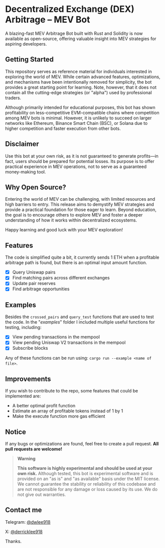 # Decentralized Exchange (DEX) Arbitrage – MEV Bot

A blazing-fast MEV Arbitrage Bot built with Rust and Solidity is now available as open-source, offering valuable insight into MEV strategies for aspiring developers.

## Getting Started
This repository serves as reference material for individuals interested in exploring the world of MEV. While certain advanced features, optimizations, and mechanisms have been intentionally removed for simplicity, the bot provides a great starting point for learning. Note, however, that it does not contain all the cutting-edge strategies (or "alpha") used by professional traders.

Although primarily intended for educational purposes, this bot has shown profitability on less-competitive EVM-compatible chains where competition among MEV bots is minimal. However, it is unlikely to succeed on larger networks like Ethereum, Binance Smart Chain (BSC), or Solana due to higher competition and faster execution from other bots.

## Disclaimer
Use this bot at your own risk, as it is not guaranteed to generate profits—in fact, users should be prepared for potential losses. Its purpose is to offer practical experience in MEV operations, not to serve as a guaranteed money-making tool.

## Why Open Source?
Entering the world of MEV can be challenging, with limited resources and high barriers to entry. This release aims to demystify MEV strategies and provide a practical foundation for those eager to learn. Beyond education, the goal is to encourage others to explore MEV and foster a deeper understanding of how it works within decentralized ecosystems.


Happy learning and good luck with your MEV exploration!


## Features
The code is simplified quite a bit, it currently sends 1 ETH when a profitable arbitrage path is found, but there is an optimal input amount function.
- [x] Query Uniswap pairs
- [x] Find matching pairs across different exchanges
- [x] Update pair reserves
- [x] Find arbitrage opportunities

## Examples
Besides the `crossed_pairs` and `query_test` functions that are used to test the code. In the "*examples*" folder I included multiple useful functions for testing, including:
- [x] View pending transactions in the mempool
- [x] View pending Uniswap V2 transactions in the mempool
- [x] Subscribe blocks

Any of these functions can be run using: `cargo run --example <name of file>`.

## Improvements
If you wish to contribute to the repo, some features that could be implemented are:
- A better optimal profit function
- Estimate an array of profitable tokens instead of 1 by 1
- Make the execute function more gas efficient

## Notice
If any bugs or optimizations are found, feel free to create a pull request. **All pull requests are welcome!** 

> **Warning**
>
> **This software is highly experimental and should be used at your own risk.** Although tested, this bot is experimental software and is provided on an "as is" and "as available" basis under the MIT license. We cannot guarantee the stability or reliability of this codebase and are not responsible for any damage or loss caused by its use. We do not give out warranties. 

## Contact me

Telegram: [@dwlee918](https://t.me/@dwlee918)

X: [@derricklee918](https://x.com/derricklee918)

Thanks.
